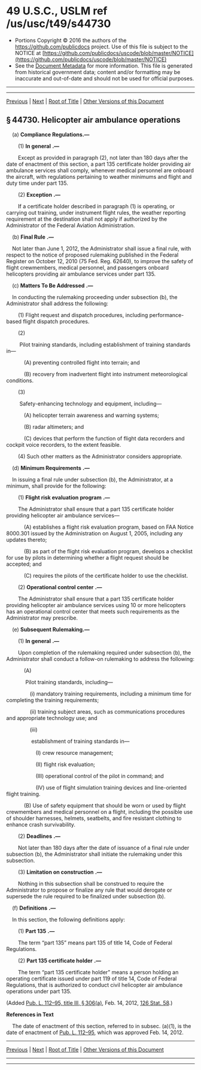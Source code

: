 ---
---

# 49 U.S.C., USLM ref /us/usc/t49/s44730

* Portions Copyright © 2016 the authors of the https://github.com/publicdocs project.
  Use of this file is subject to the NOTICE at [https://github.com/publicdocs/uscode/blob/master/NOTICE](https://github.com/publicdocs/uscode/blob/master/NOTICE)
* See the [Document Metadata](././../../../../../../..//README.md) for more information.
  This file is generated from historical government data; content and/or formatting may be inaccurate and out-of-date and should not be used for official purposes.

----------
----------

[Previous](./../../../../../../..//us/usc/t49/stVII/ptA/sptiii/ch447/m__us_usc_t49_s44729.md) | [Next](./../../../../../../..//us/usc/t49/stVII/ptA/sptiii/ch447/m__us_usc_t49_s44731.md) | [Root of Title](./../../../../../../../) | [Other Versions of this Document](https://publicdocs.github.io/go/links?ns=uslm&ref=%2Fus%2Fusc%2Ft49%2Fs44730)

## § 44730. Helicopter air ambulance operations

    (a) __Compliance Regulations.—__ 

        (1)  __In general__  __.—__ 

        Except as provided in paragraph (2), not later than 180 days after the date of enactment of this section, a part 135 certificate holder providing air ambulance services shall comply, whenever medical personnel are onboard the aircraft, with regulations pertaining to weather minimums and flight and duty time under part 135.

        (2)  __Exception__  __.—__ 

        If a certificate holder described in paragraph (1) is operating, or carrying out training, under instrument flight rules, the weather reporting requirement at the destination shall not apply if authorized by the Administrator of the Federal Aviation Administration.

    (b)  __Final Rule__  __.—__ 

    Not later than June 1, 2012, the Administrator shall issue a final rule, with respect to the notice of proposed rulemaking published in the Federal Register on October 12, 2010 (75 Fed. Reg. 62640), to improve the safety of flight crewmembers, medical personnel, and passengers onboard helicopters providing air ambulance services under part 135.

    (c)  __Matters To Be Addressed__  __.—__ 

    In conducting the rulemaking proceeding under subsection (b), the Administrator shall address the following:

        (1) Flight request and dispatch procedures, including performance-based flight dispatch procedures.

        (2)

         Pilot training standards, including establishment of training standards in—

            (A) preventing controlled flight into terrain; and

            (B) recovery from inadvertent flight into instrument meteorological conditions.

        (3)

         Safety-enhancing technology and equipment, including—

            (A) helicopter terrain awareness and warning systems;

            (B) radar altimeters; and

            (C) devices that perform the function of flight data recorders and cockpit voice recorders, to the extent feasible.

        (4) Such other matters as the Administrator considers appropriate.

    (d)  __Minimum Requirements__  __.—__ 

    In issuing a final rule under subsection (b), the Administrator, at a minimum, shall provide for the following:

        (1)  __Flight risk evaluation program__  __.—__ 

        The Administrator shall ensure that a part 135 certificate holder providing helicopter air ambulance services—

            (A) establishes a flight risk evaluation program, based on FAA Notice 8000.301 issued by the Administration on August 1, 2005, including any updates thereto;

            (B) as part of the flight risk evaluation program, develops a checklist for use by pilots in determining whether a flight request should be accepted; and

            (C) requires the pilots of the certificate holder to use the checklist.

        (2)  __Operational control center__  __.—__ 

        The Administrator shall ensure that a part 135 certificate holder providing helicopter air ambulance services using 10 or more helicopters has an operational control center that meets such requirements as the Administrator may prescribe.

    (e) __Subsequent Rulemaking.—__ 

        (1)  __In general__  __.—__ 

        Upon completion of the rulemaking required under subsection (b), the Administrator shall conduct a follow-on rulemaking to address the following:

            (A)

             Pilot training standards, including—

                (i) mandatory training requirements, including a minimum time for completing the training requirements;

                (ii) training subject areas, such as communications procedures and appropriate technology use; and

                (iii)

                 establishment of training standards in—

                    (I) crew resource management;

                    (II) flight risk evaluation;

                    (III) operational control of the pilot in command; and

                    (IV) use of flight simulation training devices and line-oriented flight training.

            (B) Use of safety equipment that should be worn or used by flight crewmembers and medical personnel on a flight, including the possible use of shoulder harnesses, helmets, seatbelts, and fire resistant clothing to enhance crash survivability.

        (2)  __Deadlines__  __.—__ 

        Not later than 180 days after the date of issuance of a final rule under subsection (b), the Administrator shall initiate the rulemaking under this subsection.

        (3)  __Limitation on construction__  __.—__ 

        Nothing in this subsection shall be construed to require the Administrator to propose or finalize any rule that would derogate or supersede the rule required to be finalized under subsection (b).

    (f)  __Definitions__  __.—__ 

    In this section, the following definitions apply:

        (1)  __Part 135__  __.—__ 

        The term “part 135” means part 135 of title 14, Code of Federal Regulations.

        (2)  __Part 135 certificate holder__  __.—__ 

        The term “part 135 certificate holder” means a person holding an operating certificate issued under part 119 of title 14, Code of Federal Regulations, that is authorized to conduct civil helicopter air ambulance operations under part 135.

(Added [Pub. L. 112–95, title III, § 306(a)][/us/pl/112/95/s306/a], Feb. 14, 2012, [126 Stat. 58][/us/stat/126/58].)

 __References in Text__ 

    The date of enactment of this section, referred to in subsec. (a)(1), is the date of enactment of [Pub. L. 112–95][/us/pl/112/95], which was approved Feb. 14, 2012.

----------

[Previous](./../../../../../../..//us/usc/t49/stVII/ptA/sptiii/ch447/m__us_usc_t49_s44729.md) | [Next](./../../../../../../..//us/usc/t49/stVII/ptA/sptiii/ch447/m__us_usc_t49_s44731.md) | [Root of Title](./../../../../../../../) | [Other Versions of this Document](https://publicdocs.github.io/go/links?ns=uslm&ref=%2Fus%2Fusc%2Ft49%2Fs44730)

----------
----------

[/us/pl/112/95/s306/a]: https://publicdocs.github.io/go/links?ns=uslm&ref=%2Fus%2Fpl%2F112%2F95%2Fs306%2Fa
[/us/stat/126/58]: https://publicdocs.github.io/go/links?ns=uslm&ref=%2Fus%2Fstat%2F126%2F58
[/us/pl/112/95]: https://publicdocs.github.io/go/links?ns=uslm&ref=%2Fus%2Fpl%2F112%2F95


